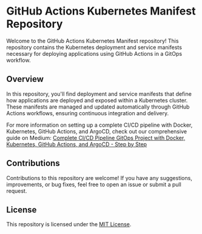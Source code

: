 # GitHub Actions Kubernetes Manifest Repository

Welcome to the GitHub Actions Kubernetes Manifest repository! This repository contains the Kubernetes deployment and service manifests necessary for deploying applications using GitHub Actions in a GitOps workflow.

## Overview

In this repository, you'll find deployment and service manifests that define how applications are deployed and exposed within a Kubernetes cluster. These manifests are managed and updated automatically through GitHub Actions workflows, ensuring continuous integration and delivery.

For more information on setting up a complete CI/CD pipeline with Docker, Kubernetes, GitHub Actions, and ArgoCD, check out our comprehensive guide on Medium:
[Complete CI/CD Pipeline GitOps Project with Docker, Kubernetes, GitHub Actions, and ArgoCD - Step by Step](https://medium.com/@sameeradissanayaka/complete-ci-cd-pipeline-gitops-project-with-docker-kubernetes-githubactions-and-argocd-step-by-step-cebf766c9d42)

## Contributions

Contributions to this repository are welcome! If you have any suggestions, improvements, or bug fixes, feel free to open an issue or submit a pull request.

## License

This repository is licensed under the [MIT License](LICENSE).
